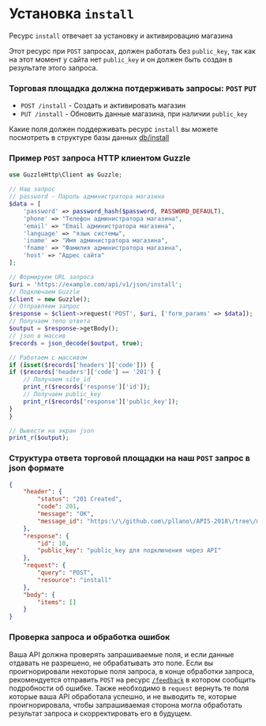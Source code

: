 # Установка `install`
Ресурс `install` отвечает за установку и активировацию магазина

Этот ресурс при `POST` запросах, должен работать без `public_key`, так как на этот момент у сайта нет `public_key` и он должен быть создан в результате этого запроса.
 
### Торговая площадка должна потдерживать запросы: `POST` `PUT`
- `POST /install` - Создать и активировать магазин
- `PUT /install` - Обновить данные магазина, при наличии `public_key`
 
Какие поля должен поддерживать ресурс `install` вы можете посмотреть в структуре базы данных [db/install](https://github.com/pllano/db.json/blob/master/db/install.md)
 
### Пример `POST` запроса HTTP клиентом Guzzle
``` php
use GuzzleHttp\Client as Guzzle;
 
// Наш запрос
// password - Пароль администратора магазина
$data = [
    'password' => password_hash($password, PASSWORD_DEFAULT),
    'phone' => "Телефон администратора магазина",
    'email' => "Email администратора магазина",
    'language' => "язык системы",
    'iname' => "Имя администратора магазина",
    'fname' => "Фамилия администратора магазина",
    'host' => "Адрес сайта"
];

// Формируем URL запроса
$uri = 'https://example.com/api/v1/json/install';
// Подключаем Guzzle
$client = new Guzzle();
// Отправляем запрос
$response = $client->request('POST', $uri, ['form_params' => $data]);
// Получаем тело ответа
$output = $response->getBody();
// json в массив
$records = json_decode($output, true);

// Работаем с массивом
if (isset($records['headers']['code'])) {
if ($records['headers']['code'] == '201') {
    // Получаем site_id
    print_r($records['response']['id']);
    // Получаем public_key
    print_r($records['response']['public_key']);
}
}
```
``` php
// Вывести на экран json
print_r($output);
```
### Структура ответа торговой площадки на наш `POST` запрос в json формате
```json
{
    "header": {
        "status": "201 Created",
        "code": 201,
        "message": "OK",
        "message_id": "https:\/\/github.com\/pllano\/APIS-2018\/tree\/master\/http-codes\/201.md"
    },
    "response": {
        "id": 10,
        "public_key": "public_key для подключения через API"
    },
    "request": {
        "query": "POST",
        "resource": "install"
    },
    "body": {
        "items": []
    }
}
```
### Проверка запроса и обработка ошибок
Ваша API должна проверять запрашиваемые поля, и если данные отдавать не разрешено, не обрабатывать это поле. Если вы проигнорировали некоторые поля запроса, в конце обработки запроса, рекомендуется отправить `POST` на ресурс [`/feedback`](https://github.com/pllano/APIS-2018/blob/master/resource/feedback.md) в котором сообщить подробности об ошибке. Также необходимо в `request` вернуть те поля которые ваша API обработала успешно, и не выводить те, которые проигнорировала, чтобы запрашиваемая сторона могла обработать результат запроса и скорректировать его в будущем.

